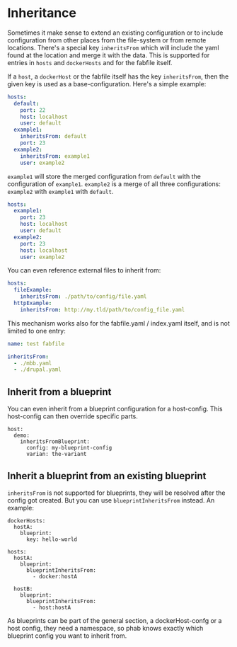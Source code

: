 # Inheritance

Sometimes it make sense to extend an existing configuration or to include configuration from other places from the file-system or from remote locations. There's a special key `inheritsFrom` which will include the yaml found at the location and merge it with the data. This is supported for entries in `hosts` and `dockerHosts` and for the fabfile itself.

If a `host`, a `dockerHost` or the fabfile itself has the key `inheritsFrom`, then the given key is used as a base-configuration. Here's a simple example:

```yaml
hosts:
  default:
    port: 22
    host: localhost
    user: default
  example1:
    inheritsFrom: default
    port: 23
  example2:
    inheritsFrom: example1
    user: example2
```

`example1` will store the merged configuration from `default` with the configuration of `example1`. `example2` is a merge of all three configurations: `example2` with `example1` with `default`.

```yaml
hosts:
  example1:
    port: 23
    host: localhost
    user: default
  example2:
    port: 23
    host: localhost
    user: example2
```

You can even reference external files to inherit from:

```yaml
hosts:
  fileExample:
    inheritsFrom: ./path/to/config/file.yaml
  httpExample:
    inheritsFrom: http://my.tld/path/to/config_file.yaml
```

This mechanism works also for the fabfile.yaml / index.yaml itself, and is not limited to one entry:

```yaml
name: test fabfile

inheritsFrom:
  - ./mbb.yaml
  - ./drupal.yaml
```

## Inherit from a blueprint

You can even inherit from a blueprint configuration for a host-config. This host-config can then override specific parts.

```
host:
  demo:
    inheritsFromBlueprint:
      config: my-blueprint-config
      varian: the-variant
```

## Inherit a blueprint from an existing blueprint

`inheritsFrom` is not supported for blueprints, they will be resolved after the config got created. But you can use `blueprintInheritsFrom` instead. An example:

```
dockerHosts:
  hostA:
    blueprint:
      key: hello-world

hosts:
  hostA:
    blueprint:
      blueprintInheritsFrom:
        - docker:hostA

  hostB:
    blueprint:
      blueprintInheritsFrom:
        - host:hostA
```

As blueprints can be part of the general section, a dockerHost-confg or a host config, they need a namespace, so phab knows exactly which blueprint config you want to inherit from.

